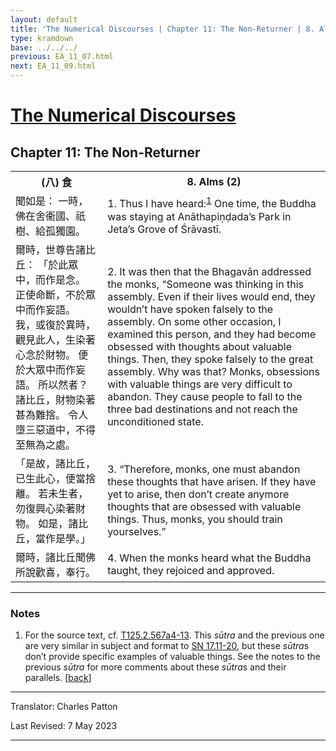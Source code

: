 ```yaml
---
layout: default
title: 'The Numerical Discourses | Chapter 11: The Non-Returner | 8. Alms (2)'
type: kramdown
base: ../../../
previous: EA_11_07.html
next: EA_11_09.html
---
```


<h1><a href='../index.html'>The Numerical Discourses</a></h1>
<h2>Chapter 11: The Non-Returner</h2>

<table class="trans">
  <th class='ch'>(八) 食</th>
  <th class='en'>8. Alms (2)</th>
  <tr>
    <td class='ch' title='T125.2.567a4'>聞如是： 一時，佛在舍衞國、祇樹、給孤獨園。</td>
    <td id='p1'>1. Thus I have heard:<sup id="ref1"><a href="#n1">1</a></sup> One time, the Buddha was staying at Anāthapiṇḍada’s Park in Jeta’s Grove of Śrāvastī.</td>
  </tr>
  <tr>
    <td class='ch' title='T125.2.567a5'>爾時，世尊告諸比丘： 「於此眾中，而作是念。 正使命斷，不於眾中而作妄語。 我，或復於異時，觀見此人，生染著心念於財物。 便於大眾中而作妄語。 所以然者？ 諸比丘，財物染著甚為難捨。 令人墮三惡道中，不得至無為之處。</td>
    <td id='p2'>2. It was then that the Bhagavān addressed the monks, “Someone was thinking in this assembly. Even if their lives would end, they wouldn’t have spoken falsely to the assembly. On some other occasion, I examined this person, and they had become obsessed with thoughts about valuable things. Then, they spoke falsely to the great assembly. Why was that? Monks, obsessions with valuable things are very difficult to abandon. They cause people to fall to the three bad destinations and not reach the unconditioned state.</td>
  </tr>
  <tr>
    <td class='ch' title='T125.2.567a10'>「是故，諸比丘，已生此心，便當捨離。 若未生者，勿復興心染著財物。 如是，諸比丘，當作是學。」</td>
    <td id='p3'>3. “Therefore, monks, one must abandon these thoughts that have arisen. If they have yet to arise, then don’t create anymore thoughts that are obsessed with valuable things. Thus, monks, you should train yourselves.”</td>
  </tr>
  <tr>
    <td class='ch' title='T125.2.567a12'>爾時，諸比丘聞佛所說歡喜，奉行。</td>
    <td id='p4'>4. When the monks heard what the Buddha taught, they rejoiced and approved.</td>
  </tr>
</table>

<hr/>

<h3 id="notes">Notes</h3>

<ol class="notes-list">
<li id="n1"><p>For the source text, cf. <a href="https://cbetaonline.dila.edu.tw/zh/T02n0125_p0567a04" target="_blank">T125.2.567a4-13</a>. This <em>sūtra</em> and the previous one are very similar in subject and format to <a href="https://suttacentral.net/sn17.11" target="_blank">SN 17.11-20</a>, but these <em>sūtra</em>s don’t provide specific examples of valuable things. See the notes to the previous <em>sūtra</em> for more comments about these <em>sūtra</em>s and their parallels. [<a href="#ref1">back</a>]</p></li>
</ol>
<hr/>

<p class="translator">Translator: Charles Patton</p>
<p class='revised'>Last Revised: 7 May 2023</p>

<hr/>